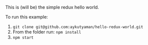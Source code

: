 This is (will be) the simple redux hello world.

To run this example:

1. `git clone git@github.com:aykutyaman/hello-redux-world.git`
2. From the folder run:
   `npm install`
3. `npm start`
